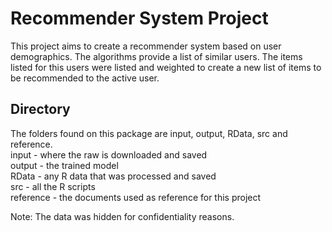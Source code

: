 # Recommender System Project

This project aims to create a recommender system based on user demographics.
The algorithms provide a list of similar users. The items listed for this users were listed and weighted to create a new list of items to be recommended to the active user.

## Directory
The folders found on this package are input, output, RData, src and reference.  
input - where the raw is downloaded and saved  
output - the trained model  
RData - any R data that was processed and saved  
src - all the R scripts  
reference - the documents used as reference for this project  

Note: The data was hidden for confidentiality reasons.
